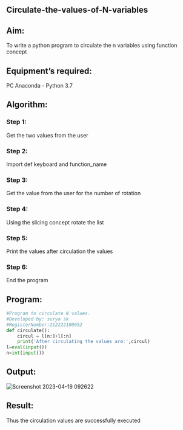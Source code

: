 ## Circulate-the-values-of-N-variables
## Aim:

To write a python program to circulate the n variables using function concept

## Equipment’s required:

PC
Anaconda - Python 3.7

## Algorithm:

### Step 1:

 Get the two values from the user

### Step 2: 

Import def keyboard and function_name

### Step 3: 

Get the value from the user for the number of rotation

### Step 4: 
Using the slicing concept rotate the list

### Step 5: 

Print the values after circulation the values 

### Step 6: 
End the program

## Program:
```python
#Program to circulate N values.
#Developed by: surya sk 
#RegisterNumber:212222100052
def circulate():
    circul = l[n:]+l[:n]
    print('After circulating the values are:',circul)
l=eval(input())
n=int(input())
```


## Output:

![Screenshot 2023-04-19 092622](https://user-images.githubusercontent.com/127716537/232965593-d53c807a-2ea2-4ccb-a00a-89c0f663253d.png)


## Result:
Thus the circulation values are successfully executed

 
